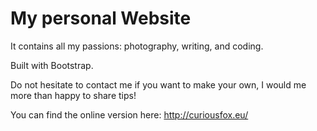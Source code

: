 # My personal Website

It contains all my passions: photography, writing, and coding.

Built with Bootstrap.

Do not hesitate to contact me if you want to make your own, I would me more than happy to share tips!

You can find the online version here: http://curiousfox.eu/


